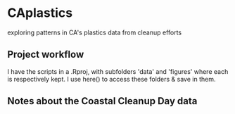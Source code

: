 # CAplastics
exploring patterns in CA's plastics data from cleanup efforts

## Project workflow
I have the scripts in a .Rproj, with subfolders 'data' and 'figures' where each is
respectively kept. I use here() to access these folders & save in them. 


## Notes about the Coastal Cleanup Day data

